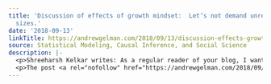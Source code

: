 ```yaml
---
title: 'Discussion of effects of growth mindset:  Let’s not demand unrealistic effect
  sizes.'
date: '2018-09-13'
linkTitle: https://andrewgelman.com/2018/09/13/discussion-effects-growth-mindset-lets-not-demand-unrealistic-effect-sizes/
source: Statistical Modeling, Causal Inference, and Social Science
description: |-
  <p>Shreeharsh Kelkar writes: As a regular reader of your blog, I wanted to ask you if you had taken a look at the recent debate about growth mindset [see earlier discussions here and here] that happened on theconversation.com. Here&#8217;s the first salvo by Brooke McNamara, and then the response by Carol Dweck herself. The debate [&#8230;]</p>
  <p>The post <a rel="nofollow" href="https://andrewgelman.com/2018/09/13/discussion-effects-growth-mindset-lets-not-demand-unrealistic-effect-sizes/">Disc
---
```

